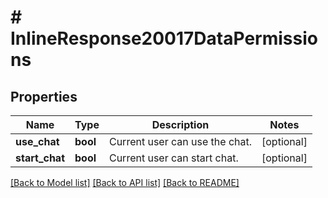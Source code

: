 # # InlineResponse20017DataPermissions

## Properties

Name | Type | Description | Notes
------------ | ------------- | ------------- | -------------
**use_chat** | **bool** | Current user can use the chat. | [optional]
**start_chat** | **bool** | Current user can start chat. | [optional]

[[Back to Model list]](../../README.md#models) [[Back to API list]](../../README.md#endpoints) [[Back to README]](../../README.md)
